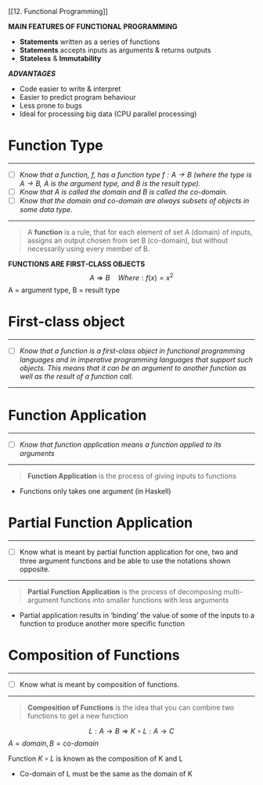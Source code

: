 [[12. Functional Programming]]

**MAIN FEATURES OF FUNCTIONAL PROGRAMMING**
- **Statements** written as a series of functions
- **Statements** accepts inputs as arguments & returns outputs
- **Stateless** & **Immutability**

_**ADVANTAGES**_
- Code easier to write & interpret
- Easier to predict program behaviour
- Less prone to bugs
- Ideal for processing big data (CPU parallel processing)
# Function Type
---
- [ ] *Know that a function, $f$, has a function type $f: A → B$ 
	(where the type is $A → B$, $A$ is the argument type, and $B$ is the result type).* 
- [ ] *Know that $A$ is called the domain and $B$ is called the co-domain.* 
- [ ] *Know that the domain and co-domain are always subsets of objects in some data type.*
---

>A **function** is a rule, that for each element of set A (domain) of inputs, assigns an output chosen from set B (co-domain), but without necessarily using every member of B.

**FUNCTIONS ARE FIRST-CLASS OBJECTS**
$$ {A ⇒ B \quad Where: f(x) = x^{2}} $$
$\text{A = argument type, B = result type}$
# First-class object
---
- [ ] *Know that a function is a first-class object in functional programming languages and in imperative programming languages that support such objects. This means that it can be an argument to another function as well as the result of a function call.*
---
# Function Application
---
- [ ] *Know that function application means a function applied to its arguments*
---
>**Function Application** is the process of giving inputs to functions
* Functions only takes one argument (in Haskell)
# Partial Function Application
---
- [ ] Know what is meant by partial function application for one, two and three argument functions and be able to use the notations shown opposite.
---
>**Partial Function Application** is the process of decomposing multi-argument functions into smaller functions with less arguments
- Partial application results in ‘binding’ the value of some of the inputs to a function to produce another more specific function
# Composition of Functions 
---
- [ ] Know what is meant by composition of functions.
---
>**Composition of Functions** is the idea that you can combine two functions to get a new function

$$L : A \rightarrow B \Rightarrow K \circ L : A \rightarrow C$$
$A = domain, B = co\text{-}domain$

Function $K \circ L$  is known as the composition of K and L
- Co-domain of L must be the same as the domain of K